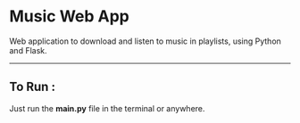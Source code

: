 # Music Web App
Web application to download and listen to music in playlists, using Python and Flask.

---

## To Run :
Just run the **main.py** file in the terminal or anywhere.
